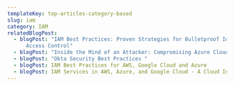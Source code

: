 ```yaml
---
templateKey: top-articles-category-based
slug: iam
category: IAM
relatedBlogPost:
  - blogPost: "IAM Best Practices: Proven Strategies for Bulletproof Identity and
      Access Control"
  - blogPost: "Inside the Mind of an Attacker: Compromising Azure Cloud as a Guest"
  - blogPost: "Okta Security Best Practices "
  - blogPost: IAM Best Practices for AWS, Google Cloud and Azure
  - blogPost: IAM Services in AWS, Azure, and Google Cloud - A Cloud Industry Overview
---
```

